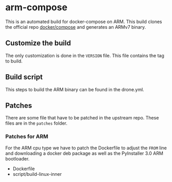 # arm-compose

This is an automated build for docker-compose on ARM.
This build clones the official repo [docker/compose](https://github.com/docker/compose) and generates an ARMv7 binary.

## Customize the build

The only customization is done in the `VERSION` file. This file contains the tag to build.

## Build script

This steps to build the ARM binary can be found in the drone.yml.

## Patches

There are some file that have to be patched in the upstream repo. These files are in the `patches` folder.

### Patches for ARM

For the ARM cpu type we have to patch the Dockerfile to adjust the `FROM` line and downloading a docker deb package as well as the PyInstaller 3.0 ARM bootloader.

* Dockerfile
* script/build-linux-inner

